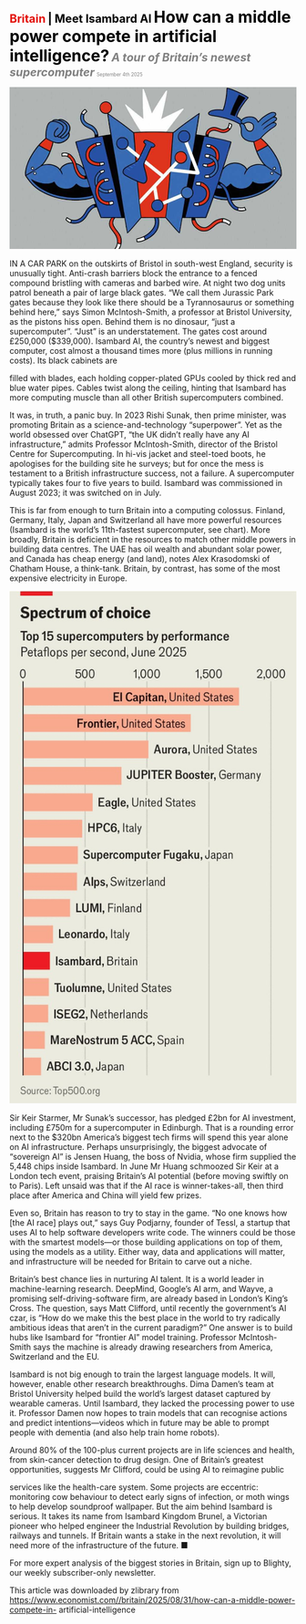 <span style="color:#E3120B; font-size:14.9pt; font-weight:bold;">Britain</span> <span style="color:#000000; font-size:14.9pt; font-weight:bold;">| Meet Isambard AI</span>
<span style="color:#000000; font-size:21.0pt; font-weight:bold;">How can a middle power compete in artificial intelligence?</span>
<span style="color:#808080; font-size:14.9pt; font-weight:bold; font-style:italic;">A tour of Britain’s newest supercomputer</span>
<span style="color:#808080; font-size:6.2pt;">September 4th 2025</span>

![](../images/044_How_can_a_middle_power_compete_in_artificial_intelligence/p0174_img01.jpeg)

IN A CAR PARK on the outskirts of Bristol in south-west England, security is unusually tight. Anti-crash barriers block the entrance to a fenced compound bristling with cameras and barbed wire. At night two dog units patrol beneath a pair of large black gates. “We call them Jurassic Park gates because they look like there should be a Tyrannosaurus or something behind here,” says Simon McIntosh-Smith, a professor at Bristol University, as the pistons hiss open. Behind them is no dinosaur, “just a supercomputer”. “Just” is an understatement. The gates cost around £250,000 ($339,000). Isambard AI, the country’s newest and biggest computer, cost almost a thousand times more (plus millions in running costs). Its black cabinets are

filled with blades, each holding copper-plated GPUs cooled by thick red and blue water pipes. Cables twist along the ceiling, hinting that Isambard has more computing muscle than all other British supercomputers combined.

It was, in truth, a panic buy. In 2023 Rishi Sunak, then prime minister, was promoting Britain as a science-and-technology “superpower”. Yet as the world obsessed over ChatGPT, “the UK didn’t really have any AI infrastructure,” admits Professor McIntosh-Smith, director of the Bristol Centre for Supercomputing. In hi-vis jacket and steel-toed boots, he apologises for the building site he surveys; but for once the mess is testament to a British infrastructure success, not a failure. A supercomputer typically takes four to five years to build. Isambard was commissioned in August 2023; it was switched on in July.

This is far from enough to turn Britain into a computing colossus. Finland, Germany, Italy, Japan and Switzerland all have more powerful resources (Isambard is the world’s 11th-fastest supercomputer, see chart). More broadly, Britain is deficient in the resources to match other middle powers in building data centres. The UAE has oil wealth and abundant solar power, and Canada has cheap energy (and land), notes Alex Krasodomski of Chatham House, a think-tank. Britain, by contrast, has some of the most expensive electricity in Europe.

![](../images/044_How_can_a_middle_power_compete_in_artificial_intelligence/p0175_img01.jpeg)

Sir Keir Starmer, Mr Sunak’s successor, has pledged £2bn for AI investment, including £750m for a supercomputer in Edinburgh. That is a rounding error next to the $320bn America’s biggest tech firms will spend this year alone on AI infrastructure. Perhaps unsurprisingly, the biggest advocate of “sovereign AI” is Jensen Huang, the boss of Nvidia, whose firm supplied the 5,448 chips inside Isambard. In June Mr Huang schmoozed Sir Keir at a London tech event, praising Britain’s AI potential (before moving swiftly on to Paris). Left unsaid was that if the AI race is winner-takes-all, then third place after America and China will yield few prizes.

Even so, Britain has reason to try to stay in the game. “No one knows how [the AI race] plays out,” says Guy Podjarny, founder of Tessl, a startup that uses AI to help software developers write code. The winners could be those with the smartest models—or those building applications on top of them, using the models as a utility. Either way, data and applications will matter, and infrastructure will be needed for Britain to carve out a niche.

Britain’s best chance lies in nurturing AI talent. It is a world leader in machine-learning research. DeepMind, Google’s AI arm, and Wayve, a promising self-driving-software firm, are already based in London’s King’s Cross. The question, says Matt Clifford, until recently the government’s AI czar, is “How do we make this the best place in the world to try radically ambitious ideas that aren’t in the current paradigm?” One answer is to build hubs like Isambard for “frontier AI” model training. Professor McIntosh- Smith says the machine is already drawing researchers from America, Switzerland and the EU.

Isambard is not big enough to train the largest language models. It will, however, enable other research breakthroughs. Dima Damen’s team at Bristol University helped build the world’s largest dataset captured by wearable cameras. Until Isambard, they lacked the processing power to use it. Professor Damen now hopes to train models that can recognise actions and predict intentions—videos which in future may be able to prompt people with dementia (and also help train home robots).

Around 80% of the 100-plus current projects are in life sciences and health, from skin-cancer detection to drug design. One of Britain’s greatest opportunities, suggests Mr Clifford, could be using AI to reimagine public

services like the health-care system. Some projects are eccentric: monitoring cow behaviour to detect early signs of infection, or moth wings to help develop soundproof wallpaper. But the aim behind Isambard is serious. It takes its name from Isambard Kingdom Brunel, a Victorian pioneer who helped engineer the Industrial Revolution by building bridges, railways and tunnels. If Britain wants a stake in the next revolution, it will need more of the infrastructure of the future. ■

For more expert analysis of the biggest stories in Britain, sign up to Blighty, our weekly subscriber-only newsletter.

This article was downloaded by zlibrary from https://www.economist.com//britain/2025/08/31/how-can-a-middle-power-compete-in- artificial-intelligence